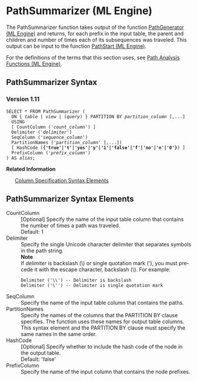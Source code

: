 <div class="nested0" aria-labelledby="ariaid-title1" topicindex="1" topicid="odv1507653146030" id="odv1507653146030"><h1 class="title topictitle1" id="ariaid-title1">PathSummarizer (ML Engine)</h1><div class="body conbody">
<p class="p">The PathSummarizer function takes output of the function <a href="bqv1558447447291.md#xwn1507648929521">PathGenerator (ML Engine)</a> and returns, for each prefix in the input table, the parent and children and number of times each of its subsequences was traveled. This output can be input to the function <a href="cdn1558447910639.md#wim1507653724768">PathStart (ML Engine)</a>.</p>
<p class="p">For the definitions of the terms that this section uses, see <a href="hri1570132673913.md">Path Analysis Functions (ML Engine)</a>.</p></div><div class="topic reference nested1" aria-labelledby="ariaid-title2" topicindex="2" topicid="nht1507653179942" xml:lang="en-us" lang="en-us" id="nht1507653179942">
<h2 class="title topictitle2" id="ariaid-title2">PathSummarizer Syntax</h2><div class="body refbody"><div class="section" id="nht1507653179942__section_N1000E_N1000C_N10001">
<h3 class="title sectiontitle">Version 1.11</h3><pre class="pre codeblock" xml:space="preserve"><code>SELECT * FROM PathSummarizer (
  <span>ON { <var class="keyword varname">table</var> | <var class="keyword varname">view</var> | (<var class="keyword varname">query</var>) }</span> PARTITION BY <var class="keyword varname">partition_column</var> [,...]
  USING
  [ CountColumn ('<var class="keyword varname">count_column</var>') ]
  Delimiter ('<var class="keyword varname">delimiter</var>')
  SeqColumn ('<var class="keyword varname">sequence_column</var>')
  PartitionNames ('<var class="keyword varname">partition_column</var>' [,...])
  [ HashCode (<span><b>{'true'|'t'|'yes'|'y'|'1'|'false'|'f'|'no'|'n'|'0'}</b></span>) ]
  PrefixColumn ('<var class="keyword varname">prefix_column</var>')
) AS <var class="keyword varname">alias</var>;</code></pre></div></div><div class="related-links"><div class="linklistheader"><p></p><b>Related Information</b></div>
<ul class="linklist linklist relinfo"><div class="linklistmember"><a href="ndv1557782188375.md">Column Specification Syntax Elements</a></div></ul></div></div><div class="topic reference nested1" aria-labelledby="ariaid-title3" topicindex="3" topicid="gik1507653227655" xml:lang="en-us" lang="en-us" id="gik1507653227655">
<h2 class="title topictitle2" id="ariaid-title3">PathSummarizer Syntax Elements</h2><div class="body refbody"><div class="section" id="gik1507653227655__section_N10011_N1000E_N10001"><dl class="dl parml"><dt class="dt pt dlterm">CountColumn</dt><dd class="dd pd">[Optional] Specify the name of the input table column that contains the number of times a path was traveled.</dd><dd class="dd pd ddexpand">Default: 1</dd><dt class="dt pt dlterm">Delimiter</dt><dd class="dd pd">Specify the single Unicode character delimiter that separates symbols in the path string.</dd><dd class="dd pd ddexpand"><div class="note note" id="gik1507653227655__note_N1004A_N10047_N1003B_N10018_N10014_N10010_N10001"><span><b>Note</b></span><div class="notebody">If <var class="keyword varname">delimiter</var> is backslash (\) or single quotation mark ('), you must precede it with the escape character, backslash (\). For example:<pre class="pre codeblock" xml:space="preserve"><code>Delimiter ('\\') -- Delimiter is backslash
Delimiter ('\'') -- Delimiter is single quotation mark</code></pre></div></div></dd><dt class="dt pt dlterm">SeqColumn</dt><dd class="dd pd">Specify the name of the input table column that contains the paths.</dd><dt class="dt pt dlterm">PartitionNames</dt><dd class="dd pd">Specify the names of the columns that the PARTITION BY clause specifies. The function uses these names for output table columns. This syntax element and the PARTITION BY clause must specify the same names in the same order.</dd><dt class="dt pt dlterm">HashCode</dt><dd class="dd pd">[Optional] Specify whether to include the hash code of the node in the output table.</dd><dd class="dd pd ddexpand">Default: 'false'</dd><dt class="dt pt dlterm">PrefixColumn</dt><dd class="dd pd">Specify the name of the input column that contains the node prefixes.</dd></dl></div></div></div></div>
